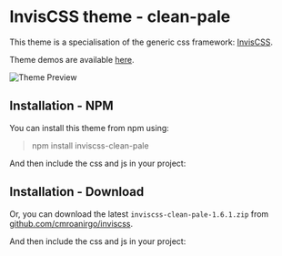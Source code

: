 # InvisCSS theme - clean-pale

This theme is a specialisation of the generic css framework: [InvisCSS](https://github.com/cmroanirgo/inviscss).

Theme demos are available [here](https://cmroanirgo.github.io/inviscss/demo/themes.html).

![Theme Preview](https://cmroanirgo.github.io/inviscss/demo/images/clean-pale-preview.png)


## Installation - NPM

You can install this theme from npm using:

> npm install inviscss-clean-pale

And then include the css and js in your project:

> <link rel="stylesheet" href="node_modules/inviscss-clean-pale/css/inviscss-clean-pale.min.css" media="all" type="text/css" />
> <script src="node_modules/inviscss-clean-pale/js/inviscss.min.js" type="text/javascript"></script>


## Installation - Download

<p>Or, you can download the latest <code>inviscss-clean-pale-1.6.1.zip</code> from <a href="https://github.com/cmroanirgo/inviscss/releases/latest"><i class="fa fa-github"></i> github.com/cmroanirgo/inviscss</a>.</p>

And then include the css and js in your project:

> <link rel="stylesheet" href="css/inviscss-clean-pale.min.css" media="all" type="text/css" />
> <script src="js/inviscss.min.js" type="text/javascript"></script>


